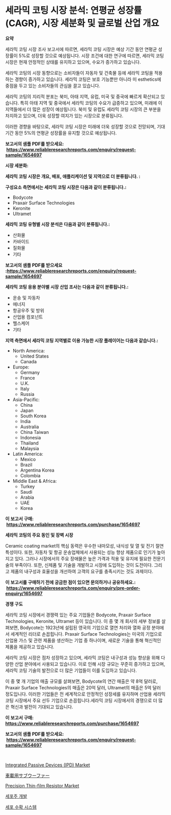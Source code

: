 <p><h1>세라믹 코팅 시장 분석: 연평균 성장률(CAGR), 시장 세분화 및 글로벌 산업 개요</h1></p><p><strong>요약</strong></p>
<p><p>세라믹 코팅 시장 조사 보고서에 따르면, 세라믹 코팅 시장은 예상 기간 동안 연평균 성장률이 5%로 성장할 것으로 예상됩니다. 시장 조건에 대한 연구에 따르면, 세라믹 코팅 시장은 현재 안정적인 상태를 유지하고 있으며, 수요가 증가하고 있습니다.</p><p>세라믹 코팅의 시장 동향으로는 소비자들이 자동차 및 건축물 등에 세라믹 코팅을 적용하는 경향이 증가하고 있습니다. 세라믹 코팅은 보호 기능뿐만 아니라 미 esthetics에 중점을 두고 있는 소비자들의 관심을 끌고 있습니다.</p><p>세라믹 코팅의 지리적 분포는 북미, 아태 지역, 유럽, 미국 및 중국에 빠르게 확산되고 있습니다. 특히 아태 지역 및 중국에서 세라믹 코팅의 수요가 급증하고 있으며, 미래에 이 지역들에서 더 많은 성장이 예상됩니다. 북미 및 유럽도 세라믹 코팅 시장의 큰 부분을 차지하고 있으며, 더욱 성장할 여지가 있는 시장으로 분류됩니다.</p><p>이러한 경향을 바탕으로, 세라믹 코팅 시장은 미래에 더욱 성장할 것으로 전망되며, 기대 기간 동안 5%의 연평균 성장률을 유지할 것으로 예상됩니다.</p></p>
<p><strong>보고서의 샘플 PDF를 받으세요: &nbsp;<a href="https://www.reliableresearchreports.com/enquiry/request-sample/1654697">https://www.reliableresearchreports.com/enquiry/request-sample/1654697</a></strong></p>
<p><strong>시장 세분화:</strong></p>
<p><strong> 세라믹 코팅 시장은 개요, 배포, 애플리케이션 및 지역으로 더 분류됩니다. :</strong></p>
<p><strong>구성요소 측면에서는 세라믹 코팅 시장은 다음과 같이 분류됩니다.:</strong></p>
<p><ul><li>Bodycote</li><li>Praxair Surface Technologies</li><li>Keronite</li><li>Ultramet</li></ul></p>
<p><strong> 세라믹 코팅 유형별 시장 분석은 다음과 같이 분류됩니다.:</strong></p>
<p><ul><li>산화물</li><li>카바이드</li><li>질화물</li><li>기타</li></ul></p>
<p><strong>보고서의 샘플 PDF를 받으세요 :<a href="https://www.reliableresearchreports.com/enquiry/request-sample/1654697">https://www.reliableresearchreports.com/enquiry/request-sample/1654697</a></strong></p>
<p><strong> 세라믹 코팅 응용 분야별 시장 산업 조사는 다음과 같이 분류됩니다.:</strong></p>
<p><ul><li>운송 및 자동차</li><li>에너지</li><li>항공우주 및 방위</li><li>산업용 컴포넌트</li><li>헬스케어</li><li>기타</li></ul></p>
<p><strong>지역 측면에서 세라믹 코팅 지역별로 이용 가능한 시장 플레이어는 다음과 같습니다.:</strong></p>
<p><ul>
    <li>
        North America:
        <ul>
            <li>United States</li>
            <li>Canada</li>
        </ul>
    </li>
    <li>
        Europe:
        <ul>
            <li>Germany</li>
            <li>France</li>
            <li>U.K.</li>
            <li>Italy</li>
            <li>Russia</li>
        </ul>
    </li>
    <li>
        Asia-Pacific:
        <ul>
            <li>China</li>
            <li>Japan</li>
            <li>South Korea</li>
            <li>India</li>
            <li>Australia</li>
            <li>China Taiwan</li>
            <li>Indonesia</li>
            <li>Thailand</li>
            <li>Malaysia</li>
        </ul>
    </li>
    <li>
        Latin America:
        <ul>
            <li>Mexico</li>
            <li>Brazil</li>
            <li>Argentina Korea</li>
            <li>Colombia</li>
        </ul>
    </li>
    <li>
        Middle East & Africa:
        <ul>
            <li>Turkey</li>
            <li>Saudi</li>
            <li>Arabia</li>
            <li>UAE</li>
            <li>Korea</li>
        </ul>
    </li>
    </ul></p>
<p><strong>이 보고서 구매: &nbsp;<a href="https://www.reliableresearchreports.com/purchase/1654697">https://www.reliableresearchreports.com/purchase/1654697</a></strong></p>
<p><strong>세라믹 코팅의 주요 동인 및 장벽 시장</strong></p>
<p><p>Ceramic coating market의 핵심 동력은 우수한 내마모성, 내식성 및 열 및 전기 절연 특성이다. 또한, 자동차 및 항공 운송업체에서 사용되는 성능 향상 제품으로 인기가 높아지고 있다. 그러나 시장에서의 주요 장애물은 높은 가격과 적용 및 유지에 필요한 전문기술의 부족이다. 또한, 신제품 및 기술을 개발하고 시장에 도입하는 것이 도전이다. 그리고 제품의 내구성과 효율성을 개선하여 고객의 요구를 충족시키는 것도 과제이다.</p></p>
<p><strong>이 보고서를 구매하기 전에 궁금한 점이 있으면 문의하거나 공유하세요.: &nbsp;<a href="https://www.reliableresearchreports.com/enquiry/pre-order-enquiry/1654697">https://www.reliableresearchreports.com/enquiry/pre-order-enquiry/1654697</a></strong></p>
<p><strong>경쟁 구도</strong></p>
<p><p>세라믹 코팅 시장에서 경쟁력 있는 주요 기업들은 Bodycote, Praxair Surface Technologies, Keronite, Ultramet 등이 있습니다. 이 중 몇 개 회사의 세부 정보를 살펴보면, Bodycote는 1923년에 설립된 영국의 기업으로 열연 처리와 열화 공정 분야에서 세계적인 리더로 손꼽힙니다. Praxair Surface Technologies는 미국의 기업으로 산업용 가스 및 관련 제품을 생산하는 기업 중 하나이며, 새로운 기술을 통해 혁신적인 제품을 제공하고 있습니다.</p><p>세라믹 코팅 시장은 점차 성장하고 있으며, 세라믹 코팅은 내구성과 성능 향상을 위해 다양한 산업 분야에서 사용되고 있습니다. 이로 인해 시장 규모는 꾸준히 증가하고 있으며, 세라믹 코팅 기술의 발전으로 더 많은 기업들이 이를 도입하고 있습니다.</p><p>이 중 몇 개 기업의 매출 규모를 살펴보면, Bodycote의 연간 매출은 약 8억 달러로, Praxair Surface Technologies의 매출은 20억 달러, Ultramet의 매출은 5억 달러 정도입니다. 이러한 기업들은 전 세계적으로 안정적인 성장세를 유지하며 산업용 세라믹 코팅 시장에서 주요 선두 기업으로 손꼽힙니다.세라믹 코팅 시장에서의 경쟁으로 더 많은 혁신과 발전이 기대되고 있습니다.</p></p>
<p><strong>이 보고서 구매: &nbsp; <a href="https://www.reliableresearchreports.com/purchase/1654697">https://www.reliableresearchreports.com/purchase/1654697</a></strong></p>
<p><strong>보고서의 샘플 PDF를 받으세요: &nbsp;<a href="https://www.reliableresearchreports.com/enquiry/request-sample/1654697">https://www.reliableresearchreports.com/enquiry/request-sample/1654697</a></strong><strong></strong></p>
<p>&nbsp;</p>
<p><p><a href="https://www.linkedin.com/pulse/integrated-passive-devices-ipd-market-research-report-w9cjf?trackingId=xX%2FXQcTNxcwBElwq4eicLg%3D%3D">Integrated Passive Devices (IPD) Market</a></p><p><a href="https://github.com/ReganWisoky2023/Market-Research-Report-List-1/blob/main/148533913912.md">車載用サブウーファー</a></p><p><a href="https://github.com/angelajermaine/Market-Research-Report-List-2/blob/main/precision-thin-film-resistor-market.md">Precision Thin-film Resistor Market</a></p><p><a href="https://github.com/Penelolack456456/Market-Research-Report-List-1/blob/main/683531412909.md">세포주 개발</a></p><p><a href="https://github.com/vsr06p4p49/Market-Research-Report-List-1/blob/main/389373212908.md">세포 수확 시스템</a></p></p>